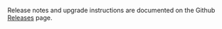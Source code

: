 Release notes and upgrade instructions are documented on the Github
[Releases](https://github.com/bharley/abstract-migrate/releases) page.
